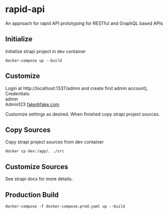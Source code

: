 # rapid-api

An approach for rapid API prototyping for RESTful and GraphQL based APIs

## Initialize

Initialize strapi project in dev container
```
docker-compose up --build
```

## Customize

Login at http://localhost:1337/admin and create first admin account),
Credentials:  
admin  
Admin123
fake@fake.com

Customize settings as desired. When finished copy strapi project sources.

## Copy Sources

Copy strapi project sources from dev container
```
docker cp dev:/app/. ./src
```

## Customize Sources

See strapi docs for more details.

## Production Build

```
docker-compose -f docker-compose.prod.yaml up --build
```


